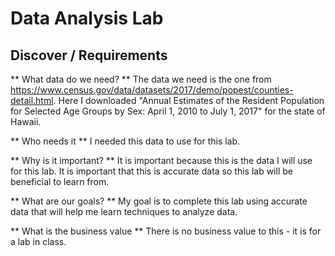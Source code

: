 # Data Analysis Lab

## Discover / Requirements
** What data do we need? **
The data we need is the one from https://www.census.gov/data/datasets/2017/demo/popest/counties-detail.html. Here I downloaded "Annual Estimates of the Resident Population for Selected Age Groups by Sex: April 1, 2010 to July 1, 2017" for the state of Hawaii.

** Who needs it **
I needed this data to use for this lab.

** Why is it important? **
It is important because this is the data I will use for this lab. It is important that this is accurate data so this lab will be beneficial to learn from.

** What are our goals? **
My goal is to complete this lab using accurate data that will help me learn techniques to analyze data.

** What is the business value **
There is no business value to this - it is for a lab in class.
